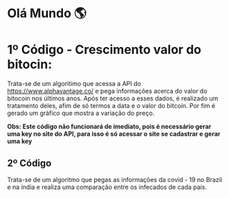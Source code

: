 # Olá Mundo 🌎

# 1º Código - Crescimento valor do bitocin:
Trata-se de um algoritimo que acessa a API do https://www.alphavantage.co/ e pega informações acerca do valor do bitocoin nos últimos anos. Após ter acesso a esses dados, é realizado um tratamento deles, afim de só termos a data e o valor do bitcoin. Por fim é gerado um gráfico que mostra a variação do preço.

**Obs: Este código não funcionará de imediato, pois é necessário gerar uma key no site do API, para isso é só acessar o site se cadastrar e gerar uma key**

## 2º Código

Trata-se de um algoritmo que pegas as informações da covid - 19 no Brazil e na índia e realiza uma comparação entre os infecados de cada país.


